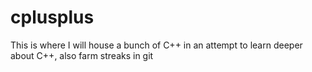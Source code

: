 # cplusplus

This is where I will house a bunch of C++ in an attempt to learn deeper about C++, also farm streaks in git 